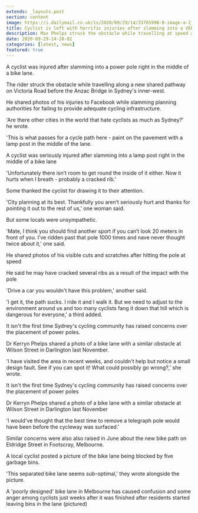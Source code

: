 ```yaml
---
extends: _layouts.post
section: content
image: https://i.dailymail.co.uk/1s/2020/09/29/14/33765998-0-image-a-2_1601385803564.jpg 
title: Cyclist is left with horrific injuries after slamming into a VERY poorly placed power pole in Sydney 
description: Max Phelps struck the obstacle while travelling at speed along a new shared pathway on Victoria road before the Anzac Bridge in Sydneys inner-west. 
date: 2020-09-29-14-28-02 
categories: [latest, news] 
featured: true 
--- 
```

A cyclist was injured after slamming into a power pole right in the middle of a bike lane.

The rider struck the obstacle while travelling along a new shared pathway on Victoria Road before the Anzac Bridge in Sydney's inner-west.

He shared photos of his injuries to Facebook while slamming planning authorities for failing to provide adequate cycling infrastructure.

'Are there other cities in the world that hate cyclists as much as Sydney?'  he wrote.

'This is what passes for a cycle path here - paint on the pavement with a lamp post in the middle of the lane. 

A cyclist was seriously injured after slamming into a lamp post right in the middle of a bike lane

'Unfortunately there isn’t room to get round the inside of it either. Now it hurts when I breath - probably a cracked rib.'

Some thanked the cyclist for drawing it to their attention. 

'City planning at its best. Thankfully you aren’t seriously hurt and thanks for pointing it out to the rest of us,' one woman said.

But some locals were unsympathetic.

'Mate, I think you should find another sport if you can’t look 20 meters in front of you. I’ve ridden past that pole 1000 times and nave never thought twice about it,' one said.

He shared photos of his visible cuts and scratches after hitting the pole at speed

He said he may have cracked several ribs as a result of the impact with the pole

'Drive a car you wouldn't have this problem,' another said. 

'I get it, the path sucks. I ride it and I walk it. But we need to adjust to the environment around us and too many cyclists fang it down that hill which is dangerous for everyone,' a third added. 

It isn't the first time Sydney's cycling community has raised concerns over the placement of power poles.

Dr Kerryn Phelps shared a photo of a bike lane with a similar obstacle at Wilson Street in Darlington last November.

'I have visited the area in recent weeks, and couldn't help but notice a small design fault. See if you can spot it! What could possibly go wrong?,' she wrote.

It isn't the first time Sydney's cycling community has raised concerns over the placement of power poles

Dr Kerryn Phelps shared a photo of a bike lane with a similar obstacle at Wilson Street in Darlington last November

'I would've thought that the best time to remove a telegraph pole would have been before the cycleway was surfaced.' 

Similar concerns were also also raised in June about the new bike path on Eldridge Street in Footscray, Melbourne. 

A local cyclist posted a picture of the bike lane being blocked by five garbage bins.

'This separated bike lane seems sub-optimal,' they wrote alongside the picture. 

A 'poorly designed' bike lane in Melbourne has caused confusion and some anger among cyclists just weeks after it was finished after residents started leaving bins in the lane (pictured)

